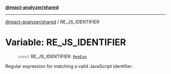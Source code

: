 [**@react-analyzer/shared**](../README.md)

***

[@react-analyzer/shared](../README.md) / RE\_JS\_IDENTIFIER

# Variable: RE\_JS\_IDENTIFIER

> `const` **RE\_JS\_IDENTIFIER**: [`RegExp`](https://developer.mozilla.org/docs/Web/JavaScript/Reference/Global_Objects/RegExp)

Regular expression for matching a valid JavaScript identifier.
